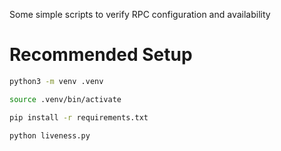 Some simple scripts to verify RPC configuration and availability

# Recommended Setup

```bash
python3 -m venv .venv

source .venv/bin/activate

pip install -r requirements.txt

python liveness.py

```